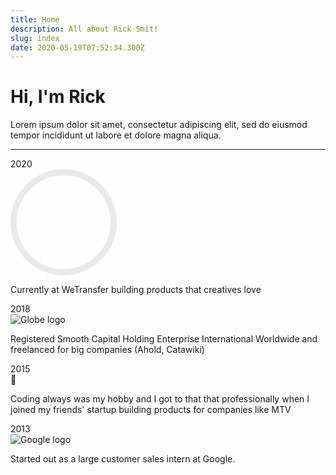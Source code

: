 ```yaml
---
title: Home
description: All about Rick Smit!
slug: index
date: 2020-05-19T07:52:34.300Z
---
```


<div class="py-12">
  <h1 class="leading-tight text-4xl font-semibold mb-4 mt-6 text-center pb-2 sm:text-5xl">Hi, I'm Rick</h1>
  <p class="mb-12 text-center">Lorem ipsum dolor sit amet, consectetur adipiscing elit, sed do eiusmod tempor incididunt ut labore et dolore magna aliqua.<p>
</div>
<hr class="border-dotted border-b-2 border-t-2 mb-16 pb-1">

<div class="updates">
  <div class="update">
    <div class="line"></div>
    <aside class="timestamp">2020</aside>
    <main class="info">
      <svg id="wetransfer-spinner" viewBox="0 0 170 170" height="170" width="170" shapeRendering="geometricPrecision"  xmlns="http://www.w3.org/2000/svg">
        <circle
          r="80"
          cx="85"
          cy="85"
          fill="transparent"
          stroke="rgb(232, 235, 237)"
          stroke-dashoffset="0"
          stroke-width="10"
        />
      </svg>
      <p>Currently at WeTransfer building products that creatives love</p>
    </main>
  </div>
  <div class="update">
    <div class="line"></div>
    <aside class="timestamp">2018</aside>
    <main class="info">
      <img src="/images/uploads/globe-logo.png" alt="Globe logo">
    <p>Registered Smooth Capital Holding Enterprise International Worldwide and freelanced for big companies (Ahold, Catawiki)</p>
    </main>
  </div>
  <div class="update">
    <div class="line"></div>
    <aside class="timestamp">2015</aside>
    <main class="info">
      <span class="emoji">🚀</span>
    <p>Coding always was my hobby and I got to that that professionally when I joined my friends' startup building products for companies like MTV</p>
    </main>
  </div>
  <div class="update">
    <aside class="timestamp">2013</aside>
    <main class="info">
      <img src="/images/uploads/google-logo.png" alt="Google logo">
    <p>Started out as a large customer sales intern at Google.</p>
    </main>
  </div>

</div>

